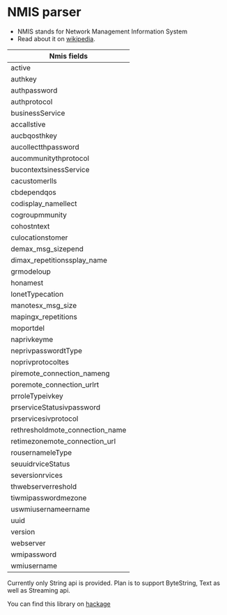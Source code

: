 # NMIS parser
 - NMIS stands for Network Management Information System
 - Read about it on [wikipedia](https://en.wikipedia.org/wiki/NMIS).


| Nmis fields                     |
| --------------------------------|
| active                          |
| authkey                         |
| authpassword                    |
| authprotocol                    |
| businessService                 |
| accallstive                     |
| aucbqosthkey                    |
| aucollectthpassword             |
| aucommunitythprotocol           |
| bucontextsinessService          |
| cacustomerlls                   |
| cbdependqos                     |
| codisplay_namellect             |
| cogroupmmunity                  |
| cohostntext                     |
| culocationstomer                |
| demax_msg_sizepend              |
| dimax_repetitionssplay_name     |
| grmodeloup                      |
| honamest                        |
| lonetTypecation                 |
| manotesx_msg_size               |
| mapingx_repetitions             |
| moportdel                       |
| naprivkeyme                     |
| neprivpasswordtType             |
| noprivprotocoltes               |
| piremote_connection_nameng      |
| poremote_connection_urlrt       |
| prroleTypeivkey                 |
| prserviceStatusivpassword       |
| prservicesivprotocol            |
| rethresholdmote_connection_name |
| retimezonemote_connection_url   |
| rousernameleType                |
| seuuidrviceStatus               |
| seversionrvices                 |
| thwebserverreshold              |
| tiwmipasswordmezone             |
| uswmiusernameername             |
| uuid                            |
| version                         |
| webserver                       |
| wmipassword                     |
| wmiusername                     |


Currently only String api is provided.
Plan is to support ByteString, Text as well as Streaming api.

You can find this library on [hackage](https://hackage.haskell.org/package/nmis-parser-0.1.0.0)
